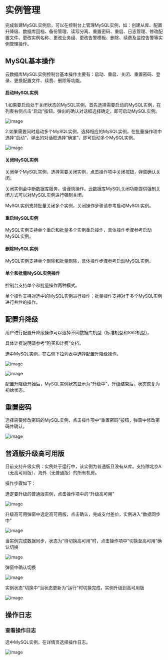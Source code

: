 # 实例管理



完成新建MySQL实例后，可以在控制台上管理MySQL实例，如：创建从库、配置升降级、数据库回档、备份管理、读写分离、重置密码、重启、日志管理、修改配置文件、更改实例名称、更改业务组、更改告警模板、删除、续费及监控告警等实例管理操作。

## MySQL基本操作

云数据库MySQL实例控制台基本操作主要有：启动、重启、关闭、重置密码、登录、更换配置文件、续费、删除等功能。

#### 启动MySQL实例

1.如果要启动处于关闭状态的MySQL实例，首先选择需要启动的MySQL实例，在列表右侧点击“启动”按钮，弹出的确认对话框选择确定，即可启动MySQL实例。

![image](/images/v4-001.png)

2.如果需要同时启动多个MySQL实例，选择相应的MySQL实例，在批量操作项中选择“启动”，弹出的对话框选择“确定”，即可启动多个MySQL实例。

![image](/images/v4-002.png)

#### 关闭MySQL实例

关闭单个MySQL实例，选择需要关闭实例，点击操作项中关闭按钮，弹窗确认关闭。

关闭实例会中断数据库服务，请谨慎操作。云数据库MySQL关闭功能提供强制关闭方式可以对MySQL实例进行强制关闭。

MySQL实例支持批量关闭多个实例，关闭操作步骤请参考启动MySQL实例。

#### 重启MySQL实例

MySQL实例支持单个重启和批量多个实例重启操作，具体操作步骤参考启动MySQL实例。

#### 删除MySQL实例

MySQL实例支持单个删除和批量删除，具体操作步骤参考启动MySQL实例。

#### 单个和批量MySQL实例操作

控制台支持单个和批量操作两种模式。

单个操作支持对选中的MySQL实例进行操作；批量操作支持对于多个MySQL实例进行共性的操作。

## 配置升降级

用户进行配置升降级操作可以选择不同数据库机型（标准机型和SSD机型）。

具体计费说明请参考“购买和计费”文档。

选中MySQL实例，在右侧下拉列表中选择配置升降级操作。

![image](/images/升降级01.png)

![image](/images/升降级02.png)

配置升降级开始后，MySQL实例状态显示为“升级中”，升级结束后，状态恢复为初始状态。

## 重置密码

选择需要修改密码的MySQL实例，点击操作项中“重置密码”按钮，弹窗中修改密码并确认。

![image](/images/mysqlpassword.png)

## 普通版升级高可用版

目前支持升级实例：实例处于运行中，该实例为普通版且没有从库。支持除北京A（无高可用版）、海外（无普通版）的所有机房。

操作步骤如下：

选定要升级的普通版实例，点击操作项中的“升级高可用”

![image](/images/image0.png)

升级高可用弹窗中选定高可用版，点击确认，完成支付差价，实例进入“数据同步中”

![image](/images/image1.png)

当实例完成数据同步，状态为“待切换高可用”时，点击操作项中“切换至高可用”确认切换

![image](/images/image2.png)

弹窗中确认切换

![image](/images/image3.png)

实例状态“切换中”当状态更新为“运行”时切换完成，实例升级到高可用版

![image](/images/image4.png)

## 操作日志

### 查看操作日志

选中MySQL实例，在详情页选择操作日志。

![image](/images/操作日志.png)
